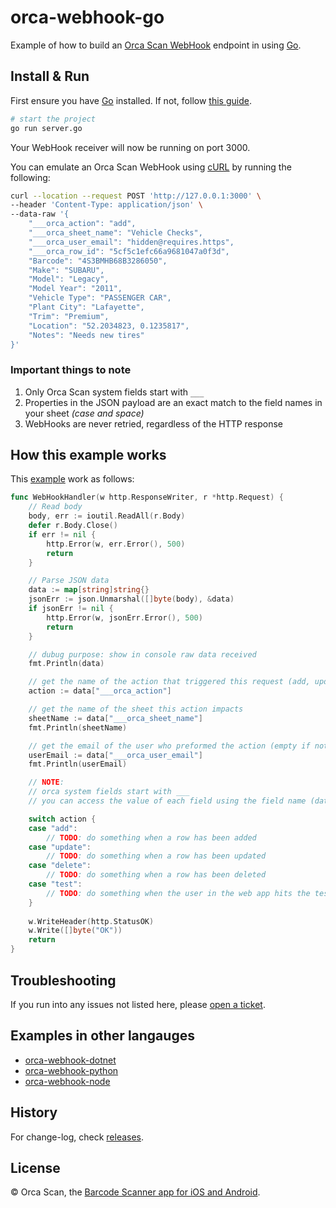 # orca-webhook-go

Example of how to build an [Orca Scan WebHook](https://orcascan.com/docs/api/webhooks) endpoint in using [Go](https://go.dev/).

## Install & Run

First ensure you have [Go](https://go.dev/) installed. If not, follow [this guide](https://go.dev/doc/install).

```bash
# start the project
go run server.go
```

Your WebHook receiver will now be running on port 3000.

You can emulate an Orca Scan WebHook using [cURL](https://dev.to/ibmdeveloper/what-is-curl-and-why-is-it-all-over-api-docs-9mh) by running the following:

```bash
curl --location --request POST 'http://127.0.0.1:3000' \
--header 'Content-Type: application/json' \
--data-raw '{
    "___orca_action": "add",
    "___orca_sheet_name": "Vehicle Checks",
    "___orca_user_email": "hidden@requires.https",
    "___orca_row_id": "5cf5c1efc66a9681047a0f3d",
    "Barcode": "4S3BMHB68B3286050",
    "Make": "SUBARU",
    "Model": "Legacy",
    "Model Year": "2011",
    "Vehicle Type": "PASSENGER CAR",
    "Plant City": "Lafayette",
    "Trim": "Premium",
    "Location": "52.2034823, 0.1235817",
    "Notes": "Needs new tires"
}'
```

### Important things to note

1. Only Orca Scan system fields start with `___`
2. Properties in the JSON payload are an exact match to the  field names in your sheet _(case and space)_
3. WebHooks are never retried, regardless of the HTTP response

## How this example works

This [example](server.go) work as follows:

```go
func WebHookHandler(w http.ResponseWriter, r *http.Request) {
	// Read body
	body, err := ioutil.ReadAll(r.Body)
	defer r.Body.Close()
	if err != nil {
		http.Error(w, err.Error(), 500)
		return
	}

	// Parse JSON data
	data := map[string]string{}
	jsonErr := json.Unmarshal([]byte(body), &data)
	if jsonErr != nil {
		http.Error(w, jsonErr.Error(), 500)
		return
	}

    // dubug purpose: show in console raw data received
	fmt.Println(data)

	// get the name of the action that triggered this request (add, update, delete, test)
	action := data["___orca_action"]

	// get the name of the sheet this action impacts
	sheetName := data["___orca_sheet_name"]
	fmt.Println(sheetName)

	// get the email of the user who preformed the action (empty if not HTTPS)
	userEmail := data["___orca_user_email"]
	fmt.Println(userEmail)

	// NOTE:
    // orca system fields start with ___
    // you can access the value of each field using the field name (data["Name"], data["Barcode"], data["Location"])

	switch action {
    case "add":
        // TODO: do something when a row has been added
    case "update":
        // TODO: do something when a row has been updated
    case "delete":
        // TODO: do something when a row has been deleted
	case "test":
		// TODO: do something when the user in the web app hits the test button
	}
	
	w.WriteHeader(http.StatusOK)
	w.Write([]byte("OK"))
	return
}
```

## Troubleshooting

If you run into any issues not listed here, please [open a ticket](https://github.com/orca-scan/orca-webhook-python/issues).

## Examples in other langauges
* [orca-webhook-dotnet](https://github.com/orca-scan/orca-webhook-dotnet)
* [orca-webhook-python](https://github.com/orca-scan/orca-webhook-python)
* [orca-webhook-node](https://github.com/orca-scan/orca-webhook-node)

## History

For change-log, check [releases](https://github.com/orca-scan/orca-webhook-node/releases).

## License

&copy; Orca Scan, the [Barcode Scanner app for iOS and Android](https://orcascan.com).